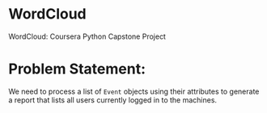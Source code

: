 # WordCloud
WordCloud: Coursera Python Capstone Project

# Problem Statement:
We need to process a list of `Event` objects using their attributes to generate 
a report that lists all users currently logged in to the machines.